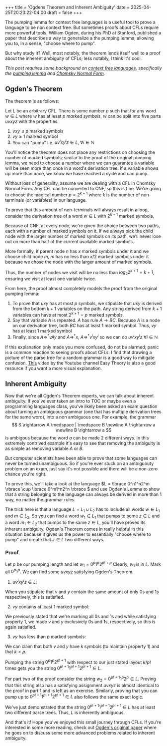 +++
title = 'Ogdens Theorem and Inherent Ambiguity'
date = 2025-04-25T20:23:22-04:00
draft = false
+++

The pumping lemma for context free languages is a useful tool to prove a language to be non context free. But sometimes proofs about CFLs require more powerful tools. William Ogden, during his PhD at Stanford, published a paper that describes a way to generalize a the pumping lemma, allowing you to, in a sense, "choose where to pump".

But why study it? Well, most notably, the theorem lends itself well to a proof about the inherent ambiguity of CFLs; less notably, I think it's cool.

*This post requires some background on [context free languages](https://en.wikipedia.org/wiki/Context-free_language), specifically the [pumping lemma](https://en.wikipedia.org/wiki/Pumping_lemma_for_context-free_languages) and [Chomsky Normal Form](https://en.wikipedia.org/wiki/Chomsky_normal_form).*

## Ogden's Theorem
The theorem is as follows:

Let $L$ be an arbitrary CFL. There is some number $p$ such that for any word $w \in L$ where $w$ has at least $p$ *marked symbols*, $w$ can be split into five parts $uvxyz$ with the properties

1) $vxy \leq p$ marked symbols
2) $vy \geq 1$ marked symbol
3) You can "pump" i.e. $uv^ixy^iz \in L, \; \forall i \in \mathbb{N}$

You'll notice the theorem does not place any restrictions on choosing the number of marked symbols; similar to the proof of the original pumping lemma, we need to choose a number where we can guarantee a variable will be seen more than once in a word's derivation tree. If a variable shows up more than once, we know we have reached a cycle and can pump. 

Without loss of generality, assume we are dealing with a CFL in Chomsky Normal Form. Any CFL can be converted to CNF, so this is fine. We're going to choose the magical number $p = 2^{k+1}$ where $k$ is the number of non-terminals (or variables) in our language.

To prove that this amount of non-terminals will always result in a loop, consider the derivation tree of a word $w \in L$ with $2^{k+1}$ marked symbols. 

Because of CNF, at every node, we're given the choice between two paths, each with a number of marked symbols on it. If we always pick the child node with the larger number of marked symbols on its path, we'll never lose out on more than half of the current available marked symbols.

More formally, if parent node $n$ has $x$ marked symbols under it and we choose child node $m$, $m$ has no less than $x/2$ marked symbols under it because we chose the node with the larger amount of marked symbols.

Thus, the number of nodes we visit will be no less than $log_2 2^{k+1} = k+1$, ensuring we visit at least one variable twice. 

From here, the proof almost completely models the proof from the original pumping lemma:
1) To prove that $uxy$ has at most $p$ symbols, we stipulate that $uxy$ is derived from the bottom $k+1$ variables on the path. Any string derived from $k+1$ variables can have at most $2^{k+1} = p$ marked symbols.
2) Say that variable $A$ is repeated. $A$ has rule $A \rightarrow BC$. Because $A$ is a node on our derivation tree, both $BC$ has at least 1 marked symbol. Thus, $vy$ has at least 1 marked symbol
3) Finally, since $A \Rightarrow^* vAy$ and $A \Rightarrow^* x$, $A \Rightarrow^* v^ixy^i$ so we can do $uv^ixy^iz$ $\forall i \in \mathbb{N}$ 

If this explanation only made you more confused, do not be alarmed; panic is a common reaction to seeing proofs about CFLs. I find that drawing a picture of the parse tree for a random grammar is a good way to mitigate confusion. [This](https://www.youtube.com/watch?v=_95IZWDRHNQ) video by the Youtube channel Easy Theory is also a good resource if you want a more visual explanation.

## Inherent Ambiguity

Now that we're all Ogden's Theorem experts, we can talk about inherent ambiguity. If you've ever taken an intro to TOC or maybe even a programming languages class, you've likely been asked an exam question about turning an ambiguous grammar (one that has multiple derivation trees for the same word), into a non ambiguous one. For example, the grammar
$$ 
S \rightarrow A \medspace | \medspace B \newline
A \rightarrow a \newline
B \rightarrow a 
$$
is ambigous because the word $a$ can be made 2 different ways. In this extremely contrived example it's easy to see that removing the ambiguity is as simple as removing variable $A$ or $B$.

But computer scientists have been able to prove that some languages can never be turned unambiguous. So if you're ever stuck on an ambiguouty problem on an exam, just say it's not possible and there will be a non-zero chance you're right.

To prove this, we'll take a look at the language $L = \lbrace 0^n1^n2^m \rbrace \cup \lbrace 0^m1^n2^n \rbrace $ and use Ogden's Lemma to show that a string belonging to the language can always be derived in more than 1 way, no matter the grammar rules.

The trick here is that a language $L = L_1 \cup L_2$ has to include all words $w \in L_1$ and $m \in L_2$. So you can find a word $w_1 \in L_1$ that pumps to some $z \in L$ and a word $m_1 \in L_2$ that pumps to the same $z \in L$, you'll have proved its inherent ambiguity. Ogden's Theorem comes in really helpful in this situation because it gives us the power to essentially "choose where to pump" and create that $z \in L$ two different ways.

### Proof

Let $p$ be our pumping length and let $w_1 = 0^p1^p2^{p! + p}$ Clearly, $w_1$ is in $L$. Mark all $0^p1^p$. We can find some $uvxyz$ satisfying Ogden's Theorem.

1) $uv^ixy^iz \in L$:

When you stipulate that $v$ and $y$ contain the same amount of only 0s and 1s respectively, this is satisfied.

2) $vy$ contains at least 1 marked symbol:

We previously stated that we're marking all 0s and 1s and while satisfying property $1$, we made $v$ and $y$ exclusively 0s and 1s, respectively, so this is again satisfied.

3) $vy$ has less than $p$ marked symbols:

We can claim that both $v$ and $y$ have $k$ symbols (to maintain property $1$) and that $k \lt p$.

Pumping the string $0^p1^p2^{p!+1}$ with respect to our just stated layout $k/p!$ times gets you the string $0^{p!+1}1^{p!+1}2^{p!+1} \in L$.

For part two of the proof consider the string $w_2 = 0^{p!+1}1^p2^p \in L$. Proving that this string also has a satisfying assignment $uvxyz$ is almost identical to the proof in part 1 and is left as an exercise. Similarly, proving that you can pump up to $0^{p!+1}1^{p!+1}2^{p!+1} \in L$ also follows the same exact logic.

We've just demonstrated that the string $0^{p!+1}1^{p!+1}2^{p!+1} \in L$ has at least two different parse trees. Thus, $L$ is inherently ambiguous.

And that's it! Hope you've enjoyed this small journey through CFLs. If you're interested in some more reading, check out [Ogden's original paper](https://link.springer.com/article/10.1007/BF01694004) where he goes on to discuss some more advanced problems related to inherent ambiguity.
